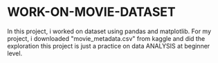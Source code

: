 # WORK-ON-MOVIE-DATASET
 
 
 In this project, i worked on dataset using pandas and matplotlib.
 For my project, i downloaded "movie_metadata.csv" from kaggle and did the exploration
 this project is just a practice on data ANALYSIS at beginner level.
